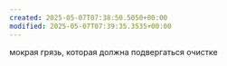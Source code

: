 ```yaml
---
created: 2025-05-07T07:38:50.5050+00:00
modified: 2025-05-07T07:39:35.3535+00:00
---
```

мокрая грязь, которая должна подвергаться очистке